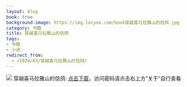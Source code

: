 ```yaml
---
layout: blog
book: true
background-image: https://img.locyoo.com/book穿越喜马拉雅山的信鸽.jpg
category: 书籍
title: 穿越喜马拉雅山的信鸽
tags:
- 书籍
- 小说
redirect_from:
  - /2024/03/穿越喜马拉雅山的信鸽/
---
```

![](https://img.locyoo.com/book穿越喜马拉雅山的信鸽.jpg)
穿越喜马拉雅山的信鸽: <a name = "ref1" href="https://url18.ctfile.com/f/50983618-1375543843-336815?p=3619">点击下载</a>，访问密码请点击右上方“关于”自行查看